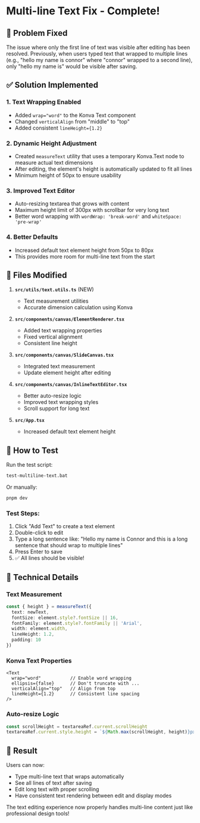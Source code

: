 # Multi-line Text Fix - Complete!

## 🐛 Problem Fixed

The issue where only the first line of text was visible after editing has been resolved. Previously, when users typed text that wrapped to multiple lines (e.g., "hello my name is connor" where "connor" wrapped to a second line), only "hello my name is" would be visible after saving.

## ✅ Solution Implemented

### 1. **Text Wrapping Enabled**
- Added `wrap="word"` to the Konva Text component
- Changed `verticalAlign` from "middle" to "top"
- Added consistent `lineHeight={1.2}`

### 2. **Dynamic Height Adjustment**
- Created `measureText` utility that uses a temporary Konva.Text node to measure actual text dimensions
- After editing, the element's height is automatically updated to fit all lines
- Minimum height of 50px to ensure usability

### 3. **Improved Text Editor**
- Auto-resizing textarea that grows with content
- Maximum height limit of 300px with scrollbar for very long text
- Better word wrapping with `wordWrap: 'break-word'` and `whiteSpace: 'pre-wrap'`

### 4. **Better Defaults**
- Increased default text element height from 50px to 80px
- This provides more room for multi-line text from the start

## 📁 Files Modified

1. **`src/utils/text.utils.ts`** (NEW)
   - Text measurement utilities
   - Accurate dimension calculation using Konva

2. **`src/components/canvas/ElementRenderer.tsx`**
   - Added text wrapping properties
   - Fixed vertical alignment
   - Consistent line height

3. **`src/components/canvas/SlideCanvas.tsx`**
   - Integrated text measurement
   - Update element height after editing

4. **`src/components/canvas/InlineTextEditor.tsx`**
   - Better auto-resize logic
   - Improved text wrapping styles
   - Scroll support for long text

5. **`src/App.tsx`**
   - Increased default text element height

## 🚀 How to Test

Run the test script:
```bash
test-multiline-text.bat
```

Or manually:
```bash
pnpm dev
```

### Test Steps:
1. Click "Add Text" to create a text element
2. Double-click to edit
3. Type a long sentence like: "Hello my name is Connor and this is a long sentence that should wrap to multiple lines"
4. Press Enter to save
5. ✅ All lines should be visible!

## 🎯 Technical Details

### Text Measurement
```typescript
const { height } = measureText({
  text: newText,
  fontSize: element.style?.fontSize || 16,
  fontFamily: element.style?.fontFamily || 'Arial',
  width: element.width,
  lineHeight: 1.2,
  padding: 10
})
```

### Konva Text Properties
```tsx
<Text
  wrap="word"           // Enable word wrapping
  ellipsis={false}      // Don't truncate with ...
  verticalAlign="top"   // Align from top
  lineHeight={1.2}      // Consistent line spacing
/>
```

### Auto-resize Logic
```javascript
const scrollHeight = textareaRef.current.scrollHeight
textareaRef.current.style.height = `${Math.max(scrollHeight, height)}px`
```

## 🎉 Result

Users can now:
- Type multi-line text that wraps automatically
- See all lines of text after saving
- Edit long text with proper scrolling
- Have consistent text rendering between edit and display modes

The text editing experience now properly handles multi-line content just like professional design tools!